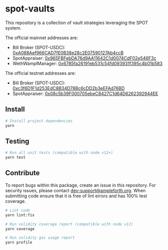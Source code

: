 # spot-vaults

This repository is a collection of vault strategies leveraging the SPOT system.

The official mainnet addresses are:

- Bill Broker (SPOT-USDC): [0xA088Aef966CAD7fE0B38e28c2E07590127Ab4ccB](https://etherscan.io/address/0xA088Aef966CAD7fE0B38e28c2E07590127Ab4ccB)
- SpotAppraiser: [0x965FBFebDA76d9AA11642C1d0074CdF02e546F3c](https://etherscan.io/address/0x965FBFebDA76d9AA11642C1d0074CdF02e546F3c)
- WethWamplManager: [0x6785fa26191eb531c54fd093931f395c4b01b583](https://etherscan.io/address/0x6785fa26191eb531c54fd093931f395c4b01b583)

The official testnet addresses are:

- Bill Broker (SPOT-USDC): [0xc3f6D1F1d253EdC8B34D78Bc6cDD2b3eEFAd76BD](https://sepolia.etherscan.io/address/0xc3f6D1F1d253EdC8B34D78Bc6cDD2b3eEFAd76BD)
- SpotAppraiser: [0x08c5b39F000705ebeC8427C1d64D6262392944EE](https://sepolia.etherscan.io/address/0x08c5b39F000705ebeC8427C1d64D6262392944EE)

## Install

```bash
# Install project dependencies
yarn
```

## Testing

```bash
# Run all unit tests (compatible with node v12+)
yarn test
```

## Contribute

To report bugs within this package, create an issue in this repository.
For security issues, please contact dev-support@ampleforth.org.
When submitting code ensure that it is free of lint errors and has 100% test coverage.

```bash
# Lint code
yarn lint:fix

# Run solidity coverage report (compatible with node v12)
yarn coverage

# Run solidity gas usage report
yarn profile
```
